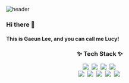 ![header](https://capsule-render.vercel.app/api?type=wave&color=auto&height=300&section=header&text=Lucy%20Lee&fontSize=90)
### Hi there 👋
#### This is Gaeun Lee, and you can call me Lucy!


<h3 align="center">✨ Tech Stack ✨</h3>
<div align="center">
  <img src="https://img.shields.io/badge/Salesforce-20232a.svg?style=for-the-badge&logo=Salesforce&logoColor=61DAFB" />&nbsp
  <img src="https://img.shields.io/badge/react-20232a.svg?style=for-the-badge&logo=react&logoColor=61DAFB" />&nbsp
  <img src="https://img.shields.io/badge/Spring%20Boot-6DB33F.svg?style=for-the-badge&logo=SpringBoot&logoColor=white" />&nbsp
  <img src="https://img.shields.io/badge/java-007396.svg?style=for-the-badge&logo=java&logoColor=white" />&nbsp
</div>

<div align="center">
  <img src="https://img.shields.io/badge/javascript-F7DF1E.svg?style=for-the-badge&logo=javascript&logoColor=20232a" />&nbsp
  <img src="https://img.shields.io/badge/python-3670A0?style=for-the-badge&logo=python&logoColor=ffdd54" />&nbsp
  <img src="https://img.shields.io/badge/mysql-4479A1?style=for-the-badge&logo=mysql&logoColor=white" />&nbsp
  <img src="https://img.shields.io/badge/flutter-02569B?style=for-the-badge&logo=flutter&logoColor=white" />&nbsp
  <img src="https://img.shields.io/badge/android-3DDC84?style=for-the-badge&logo=android&logoColor=white" />&nbsp
</div>



